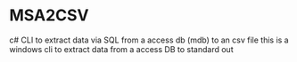 # MSA2CSV
c# CLI to extract data via SQL from a access db (mdb) to an csv file
this is a windows cli to extract data from a access DB to standard out
